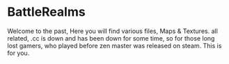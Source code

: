 # BattleRealms
Welcome to the past, Here you will find various files, Maps & Textures.
all related, .cc is down and has been down for some time, 
so for those long lost gamers, who played before zen master was released on steam.
This is for you.
